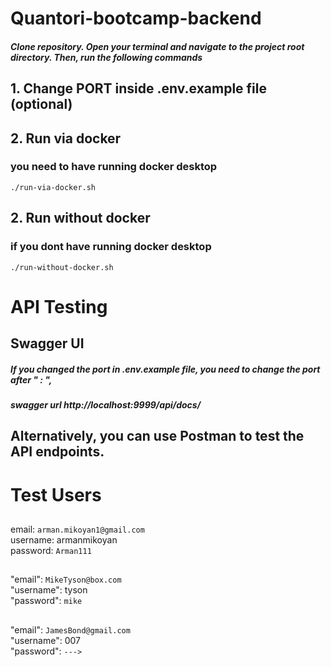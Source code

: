 # Quantori-bootcamp-backend

##### Clone repository. Open your terminal and navigate to the project root directory. Then, run the following commands


## 1. Change PORT inside .env.example file (optional) 

## 2. Run via docker 
### you need to have running docker desktop
    ./run-via-docker.sh

## 2. Run without docker
### if you dont have running docker desktop
    ./run-without-docker.sh

# API Testing

## Swagger UI
##### If you changed the port in .env.example file, you need to change the port after " : ", 
##### swagger url http://localhost:9999/api/docs/

## Alternatively, you can use Postman to test the API endpoints.


##

# Test Users

##
## 
email: ``arman.mikoyan1@gmail.com``  
username: armanmikoyan  
password: ``Arman111``


##
## 
"email": ``MikeTyson@box.com``      
"username": tyson        
"password": ``mike``    

## 
## 
"email": ``JamesBond@gmail.com``   
"username": 007  
"password": ``--->``

